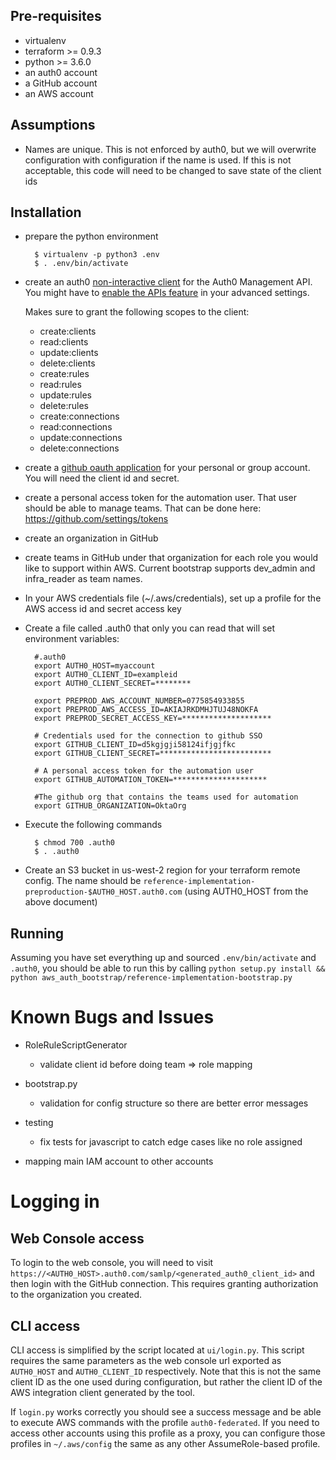 ## Pre-requisites
* virtualenv
* terraform >= 0.9.3
* python >= 3.6.0
* an auth0 account
* a GitHub account
* an AWS account

## Assumptions
* Names are unique. This is not enforced by auth0, but we will overwrite
configuration with configuration if the name is used. If this is not
acceptable, this code will need to be changed to save state of the client ids

## Installation
* prepare the python environment

        $ virtualenv -p python3 .env
        $ . .env/bin/activate

* create an auth0 [non-interactive client](https://auth0.com/docs/api/management/v2/tokens#1-create-a-client) for the
  Auth0 Management API.  You might have to [enable the APIs feature](https://manage.auth0.com/#/account/advanced)
    in your advanced settings.

    Makes sure to grant the following scopes to the client:
    * create:clients
    * read:clients
    * update:clients
    * delete:clients
    * create:rules
    * read:rules
    * update:rules
    * delete:rules
    * create:connections
    * read:connections
    * update:connections
    * delete:connections

* create a [github oauth application](https://auth0.com/docs/connections/social/github)
for your personal or group account. You will need the client id and secret.

* create a personal access token for the automation user. That user
 should be able to manage teams. That can be done here: https://github.com/settings/tokens

* create an organization in GitHub

* create teams in GitHub under that organization for each role you would like to support within AWS.
Current bootstrap supports dev_admin and infra_reader as team names.

* In your AWS credentials file (~/.aws/credentials), set up a profile for the AWS access id and secret access key

* Create a file called .auth0 that only you can read that will set
environment variables:

        #.auth0
        export AUTH0_HOST=myaccount
        export AUTH0_CLIENT_ID=exampleid
        export AUTH0_CLIENT_SECRET=********

        export PREPROD_AWS_ACCOUNT_NUMBER=0775854933855
        export PREPROD_AWS_ACCESS_ID=AKIAJRKDMHJTUJ48NOKFA
        export PREPROD_SECRET_ACCESS_KEY=********************

        # Credentials used for the connection to github SSO
        export GITHUB_CLIENT_ID=d5kgjgji58124ifjgjfkc
        export GITHUB_CLIENT_SECRET=*************************

        # A personal access token for the automation user
        export GITHUB_AUTOMATION_TOKEN=*********************

        #The github org that contains the teams used for automation
        export GITHUB_ORGANIZATION=OktaOrg

* Execute the following commands

        $ chmod 700 .auth0
        $ . .auth0

* Create an S3 bucket in us-west-2 region for your terraform remote config. The name should be
  `reference-implementation-preproduction-$AUTH0_HOST.auth0.com` (using AUTH0\_HOST from the above document)

## Running

Assuming you have set everything up and sourced `.env/bin/activate` and `.auth0`, you should be able to run this by
calling `python setup.py install && python aws_auth_bootstrap/reference-implementation-bootstrap.py`

# Known Bugs and Issues
- RoleRuleScriptGenerator
    - validate client id before doing team => role mapping

- bootstrap.py
    - validation for config structure so there are better error messages

- testing
    - fix tests for javascript to catch edge cases like no role assigned

- mapping main IAM account to other accounts

# Logging in

## Web Console access

To login to the web console, you will need to visit `https://<AUTH0_HOST>.auth0.com/samlp/<generated_auth0_client_id>`
and then login with the GitHub connection. This requires granting authorization to the organization you created.

## CLI access

CLI access is simplified by the script located at `ui/login.py`. This script requires the same parameters as the web
console url exported as `AUTH0_HOST` and `AUTH0_CLIENT_ID` respectively. Note that this is not the same client ID as
the one used during configuration, but rather the client ID of the AWS integration client generated by the tool. 

If `login.py` works correctly you should see a success message and be able to execute AWS commands with the profile
`auth0-federated`. If you need to access other accounts using this profile as a proxy, you can configure those profiles
in `~/.aws/config` the same as any other AssumeRole-based profile.
